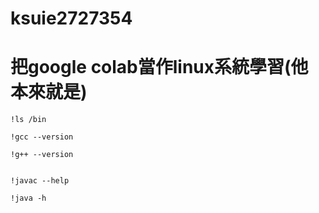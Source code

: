 # ksuie2727354

# 把google colab當作linux系統學習(他本來就是)


```
!ls /bin

!gcc --version

!g++ --version


!javac --help

!java -h
```
